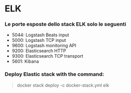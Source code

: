 # ELK

### Le porte esposte dello stack ELK solo le seguenti

- 5044: Logstash Beats input
- 5000: Logstash TCP input
- 9600: Logstash monitoring API
- 9200: Elasticsearch HTTP
- 9300: Elasticsearch TCP transport
- 5601: Kibana

### Deploy Elastic stack with the command:
> docker stack deploy -c docker-stack.yml elk
